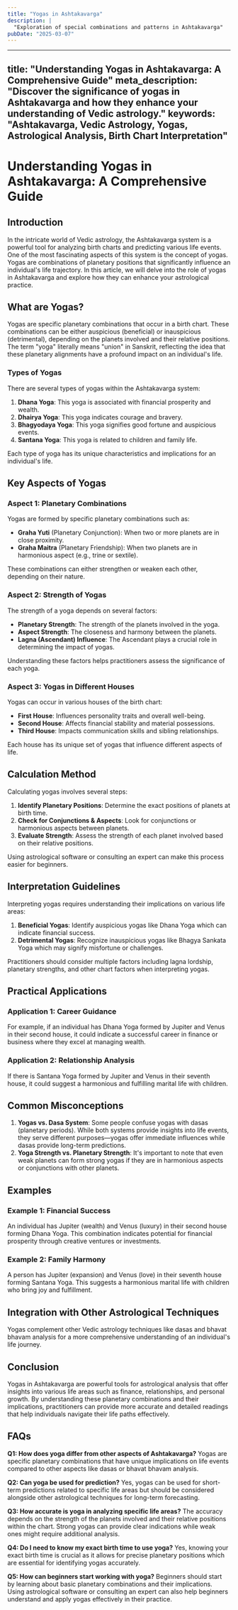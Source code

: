 ```yaml
---
title: "Yogas in Ashtakavarga"
description: |
  "Exploration of special combinations and patterns in Ashtakavarga"
pubDate: "2025-03-07"
---
```


---
title: "Understanding Yogas in Ashtakavarga: A Comprehensive Guide"
meta_description: "Discover the significance of yogas in Ashtakavarga and how they enhance your understanding of Vedic astrology."
keywords: "Ashtakavarga, Vedic Astrology, Yogas, Astrological Analysis, Birth Chart Interpretation"
---

# Understanding Yogas in Ashtakavarga: A Comprehensive Guide

## Introduction

In the intricate world of Vedic astrology, the Ashtakavarga system is a powerful tool for analyzing birth charts and predicting various life events. One of the most fascinating aspects of this system is the concept of yogas. Yogas are combinations of planetary positions that significantly influence an individual's life trajectory. In this article, we will delve into the role of yogas in Ashtakavarga and explore how they can enhance your astrological practice.

## What are Yogas?

Yogas are specific planetary combinations that occur in a birth chart. These combinations can be either auspicious (beneficial) or inauspicious (detrimental), depending on the planets involved and their relative positions. The term "yoga" literally means "union" in Sanskrit, reflecting the idea that these planetary alignments have a profound impact on an individual's life.

### Types of Yogas

There are several types of yogas within the Ashtakavarga system:

1. **Dhana Yoga**: This yoga is associated with financial prosperity and wealth.
2. **Dhairya Yoga**: This yoga indicates courage and bravery.
3. **Bhagyodaya Yoga**: This yoga signifies good fortune and auspicious events.
4. **Santana Yoga**: This yoga is related to children and family life.

Each type of yoga has its unique characteristics and implications for an individual's life.

## Key Aspects of Yogas

### Aspect 1: Planetary Combinations

Yogas are formed by specific planetary combinations such as:
- **Graha Yuti** (Planetary Conjunction): When two or more planets are in close proximity.
- **Graha Maitra** (Planetary Friendship): When two planets are in harmonious aspect (e.g., trine or sextile).

These combinations can either strengthen or weaken each other, depending on their nature.

### Aspect 2: Strength of Yogas

The strength of a yoga depends on several factors:
- **Planetary Strength**: The strength of the planets involved in the yoga.
- **Aspect Strength**: The closeness and harmony between the planets.
- **Lagna (Ascendant) Influence**: The Ascendant plays a crucial role in determining the impact of yogas.

Understanding these factors helps practitioners assess the significance of each yoga.

### Aspect 3: Yogas in Different Houses

Yogas can occur in various houses of the birth chart:
- **First House**: Influences personality traits and overall well-being.
- **Second House**: Affects financial stability and material possessions.
- **Third House**: Impacts communication skills and sibling relationships.

Each house has its unique set of yogas that influence different aspects of life.

## Calculation Method

Calculating yogas involves several steps:

1. **Identify Planetary Positions**: Determine the exact positions of planets at birth time.
2. **Check for Conjunctions & Aspects**: Look for conjunctions or harmonious aspects between planets.
3. **Evaluate Strength**: Assess the strength of each planet involved based on their relative positions.

Using astrological software or consulting an expert can make this process easier for beginners.

## Interpretation Guidelines

Interpreting yogas requires understanding their implications on various life areas:

1. **Beneficial Yogas**: Identify auspicious yogas like Dhana Yoga which can indicate financial success.
2. **Detrimental Yogas**: Recognize inauspicious yogas like Bhagya Sankata Yoga which may signify misfortune or challenges.

Practitioners should consider multiple factors including lagna lordship, planetary strengths, and other chart factors when interpreting yogas.

## Practical Applications

### Application 1: Career Guidance

For example, if an individual has Dhana Yoga formed by Jupiter and Venus in their second house, it could indicate a successful career in finance or business where they excel at managing wealth.

### Application 2: Relationship Analysis

If there is Santana Yoga formed by Jupiter and Venus in their seventh house, it could suggest a harmonious and fulfilling marital life with children.

## Common Misconceptions

1. **Yogas vs. Dasa System**: Some people confuse yogas with dasas (planetary periods). While both systems provide insights into life events, they serve different purposes—yogas offer immediate influences while dasas provide long-term predictions.
2. **Yoga Strength vs. Planetary Strength**: It's important to note that even weak planets can form strong yogas if they are in harmonious aspects or conjunctions with other planets.

## Examples

### Example 1: Financial Success

An individual has Jupiter (wealth) and Venus (luxury) in their second house forming Dhana Yoga. This combination indicates potential for financial prosperity through creative ventures or investments.

### Example 2: Family Harmony

A person has Jupiter (expansion) and Venus (love) in their seventh house forming Santana Yoga. This suggests a harmonious marital life with children who bring joy and fulfillment.

## Integration with Other Astrological Techniques

Yogas complement other Vedic astrology techniques like dasas and bhavat bhavam analysis for a more comprehensive understanding of an individual's life journey.

## Conclusion

Yogas in Ashtakavarga are powerful tools for astrological analysis that offer insights into various life areas such as finance, relationships, and personal growth. By understanding these planetary combinations and their implications, practitioners can provide more accurate and detailed readings that help individuals navigate their life paths effectively.

## FAQs

**Q1: How does yoga differ from other aspects of Ashtakavarga?**
Yogas are specific planetary combinations that have unique implications on life events compared to other aspects like dasas or bhavat bhavam analysis.

**Q2: Can yoga be used for prediction?**
Yes, yogas can be used for short-term predictions related to specific life areas but should be considered alongside other astrological techniques for long-term forecasting.

**Q3: How accurate is yoga in analyzing specific life areas?**
The accuracy depends on the strength of the planets involved and their relative positions within the chart. Strong yogas can provide clear indications while weak ones might require additional analysis.

**Q4: Do I need to know my exact birth time to use yoga?**
Yes, knowing your exact birth time is crucial as it allows for precise planetary positions which are essential for identifying yogas accurately.

**Q5: How can beginners start working with yoga?**
Beginners should start by learning about basic planetary combinations and their implications. Using astrological software or consulting an expert can also help beginners understand and apply yogas effectively in their practice.
